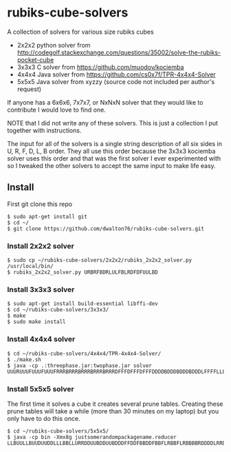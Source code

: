 # rubiks-cube-solvers
A collection of solvers for various size rubiks cubes
- 2x2x2 python solver from http://codegolf.stackexchange.com/questions/35002/solve-the-rubiks-pocket-cube
- 3x3x3 C solver from https://github.com/muodov/kociemba
- 4x4x4 Java solver from https://github.com/cs0x7f/TPR-4x4x4-Solver
- 5x5x5 Java solver from xyzzy (source code not included per author's request)

If anyone has a 6x6x6, 7x7x7, or NxNxN solver that they would like to
contribute I would love to find one.

NOTE that I did not write any of these solvers.  This is just a
collection I put together with instructions.

The input for all of the solvers is a single string description of all six
sides in U, R, F, D, L, B order. They all use this order because the
3x3x3 kociemba solver uses this order and that was the first solver I ever
experimented with so I tweaked the other solvers to accept the same input to
make life easy.


## Install
First git clone this repo
```
$ sudo apt-get install git
$ cd ~/
$ git clone https://github.com/dwalton76/rubiks-cube-solvers.git
```

### Install 2x2x2 solver
```
$ sudo cp ~/rubiks-cube-solvers/2x2x2/rubiks_2x2x2_solver.py /usr/local/bin/
$ rubiks_2x2x2_solver.py URBRFBDRLULFBLRDFDFUULBD
```

### Install 3x3x3 solver
```
$ sudo apt-get install build-essential libffi-dev
$ cd ~/rubiks-cube-solvers/3x3x3/
$ make
$ sudo make install
```

### Install 4x4x4 solver
```
$ cd ~/rubiks-cube-solvers/4x4x4/TPR-4x4x4-Solver/
$ ./make.sh
$ java -cp .:threephase.jar:twophase.jar solver UUURUUUFUUUFUUUFRRRBRRRBRRRBRRRBRRRDFFFDFFFDFFFDDDDBDDDBDDDBDDDLFFFFLLLLLLLLLLLLULLLUBBBUBBBUBBB
```

### Install 5x5x5 solver
The first time it solves a cube it creates several prune tables.  Creating
these prune tables will take a while (more than 30 minutes on my laptop) but
you only have to do this once.

```
$ cd ~/rubiks-cube-solvers/5x5x5/
$ java -cp bin -Xmx8g justsomerandompackagename.reducer LLBUULLBUUDUUDDLLLBBLLURRDDUUBDDUUBDDDFFDDFBBDDFBBFLRBBFLRBBBBRDDDDLRRDDLRRFFLFFRRLDDRRLBBRRBRRRRBRRUULUUFFLUUUUFRRBBFFLBBFFLLLLDDLLDFFFFBUUUURFFUURFF```
```
